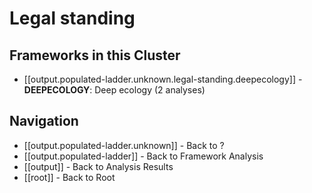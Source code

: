 # Legal standing

## Frameworks in this Cluster

- [[output.populated-ladder.unknown.legal-standing.deepecology]] - **DEEPECOLOGY**: Deep ecology (2 analyses)


## Navigation

- [[output.populated-ladder.unknown]] - Back to ?
- [[output.populated-ladder]] - Back to Framework Analysis
- [[output]] - Back to Analysis Results
- [[root]] - Back to Root
